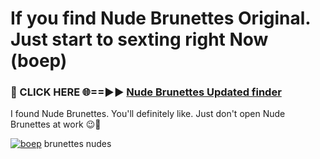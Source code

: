 # If you find Nude Brunettes Original. Just start to sexting right Now (boep)

<h3>🔴 CLICK HERE 🌐==►► <a href="https://tinyurl.com/mtbk5fxa" rel="nofollow">Nude Brunettes Updated finder</a></h3>

I found Nude Brunettes. You'll definitely like. Just don't open Nude Brunettes at work 😉💬

[![boep](https://i.imgur.com/Q8WKrnY.jpeg)](https://tinyurl.com/mtbk5fxa)
brunettes nudes